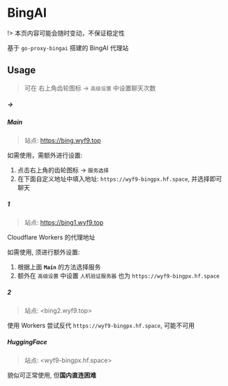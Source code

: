# BingAI

!> 本页内容可能会随时变动，不保证稳定性

基于 `go-proxy-bingai` 搭建的 BingAI 代理站

## Usage

> 可在 右上角齿轮图标 -> `高级设置` 中设置聊天次数

<!-- tabs:start -->

##### **→**

##### **Main**

> 站点: <https://bing.wyf9.top>

如需使用，需额外进行设置:

1. 点击右上角的齿轮图标 -> `服务选择`
2. 在下面自定义地址中填入地址: `https://wyf9-bingpx.hf.space`, 并选择即可聊天

##### **1**

> 站点: <https://bing1.wyf9.top>

Cloudflare Workers 的代理地址

如需使用, 须进行额外设置:

1. 根据上面 **`Main`** 的方法选择服务
2. 额外在 `高级设置` 中设置 `人机验证服务器` 也为 `https://wyf9-bingpx.hf.space`

##### **2**

> 站点: <bing2.wyf9.top>

使用 Workers 尝试反代 `https://wyf9-bingpx.hf.space`, 可能不可用

##### **HuggingFace**

> 站点: <wyf9-bingpx.hf.space>

貌似可正常使用, 但**国内直连困难**

<!-- tabs:end -->
